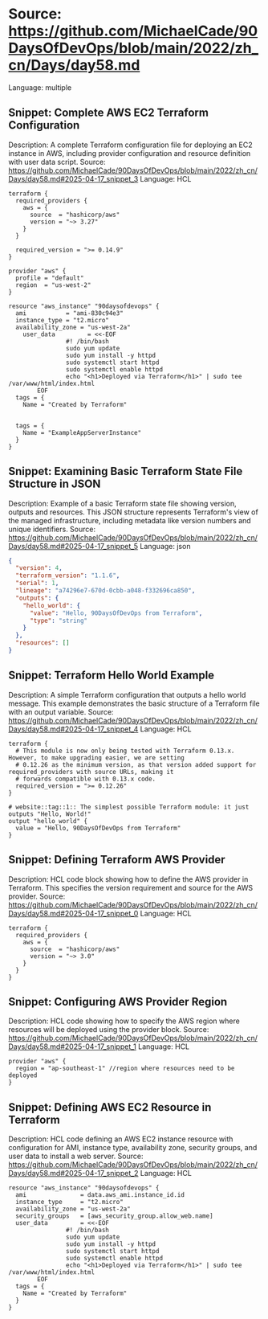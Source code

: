 # Source: https://github.com/MichaelCade/90DaysOfDevOps/blob/main/2022/zh_cn/Days/day58.md
Language: multiple

## Snippet: Complete AWS EC2 Terraform Configuration
Description: A complete Terraform configuration file for deploying an EC2 instance in AWS, including provider configuration and resource definition with user data script.
Source: https://github.com/MichaelCade/90DaysOfDevOps/blob/main/2022/zh_cn/Days/day58.md#2025-04-17_snippet_3
Language: HCL

```HCL
terraform {
  required_providers {
    aws = {
      source  = "hashicorp/aws"
      version = "~> 3.27"
    }
  }

  required_version = ">= 0.14.9"
}

provider "aws" {
  profile = "default"
  region  = "us-west-2"
}

resource "aws_instance" "90daysofdevops" {
  ami           = "ami-830c94e3"
  instance_type = "t2.micro"
  availability_zone = "us-west-2a"
    user_data         = <<-EOF
                #! /bin/bash
                sudo yum update
                sudo yum install -y httpd
                sudo systemctl start httpd
                sudo systemctl enable httpd
                echo "<h1>Deployed via Terraform</h1>" | sudo tee /var/www/html/index.html
        EOF
  tags = {
    Name = "Created by Terraform"


  tags = {
    Name = "ExampleAppServerInstance"
  }
}
```

## Snippet: Examining Basic Terraform State File Structure in JSON
Description: Example of a basic Terraform state file showing version, outputs and resources. This JSON structure represents Terraform's view of the managed infrastructure, including metadata like version numbers and unique identifiers.
Source: https://github.com/MichaelCade/90DaysOfDevOps/blob/main/2022/zh_cn/Days/day58.md#2025-04-17_snippet_5
Language: json

```json
{
  "version": 4,
  "terraform_version": "1.1.6",
  "serial": 1,
  "lineage": "a74296e7-670d-0cbb-a048-f332696ca850",
  "outputs": {
    "hello_world": {
      "value": "Hello, 90DaysOfDevOps from Terraform",
      "type": "string"
    }
  },
  "resources": []
}
```

## Snippet: Terraform Hello World Example
Description: A simple Terraform configuration that outputs a hello world message. This example demonstrates the basic structure of a Terraform file with an output variable.
Source: https://github.com/MichaelCade/90DaysOfDevOps/blob/main/2022/zh_cn/Days/day58.md#2025-04-17_snippet_4
Language: HCL

```HCL
terraform {
  # This module is now only being tested with Terraform 0.13.x. However, to make upgrading easier, we are setting
  # 0.12.26 as the minimum version, as that version added support for required_providers with source URLs, making it
  # forwards compatible with 0.13.x code.
  required_version = ">= 0.12.26"
}

# website::tag::1:: The simplest possible Terraform module: it just outputs "Hello, World!"
output "hello_world" {
  value = "Hello, 90DaysOfDevOps from Terraform"
}
```

## Snippet: Defining Terraform AWS Provider
Description: HCL code block showing how to define the AWS provider in Terraform. This specifies the version requirement and source for the AWS provider.
Source: https://github.com/MichaelCade/90DaysOfDevOps/blob/main/2022/zh_cn/Days/day58.md#2025-04-17_snippet_0
Language: HCL

```HCL
terraform {
  required_providers {
    aws = {
      source  = "hashicorp/aws"
      version = "~> 3.0"
    }
  }
}
```

## Snippet: Configuring AWS Provider Region
Description: HCL code showing how to specify the AWS region where resources will be deployed using the provider block.
Source: https://github.com/MichaelCade/90DaysOfDevOps/blob/main/2022/zh_cn/Days/day58.md#2025-04-17_snippet_1
Language: HCL

```HCL
provider "aws" {
  region = "ap-southeast-1" //region where resources need to be deployed
}
```

## Snippet: Defining AWS EC2 Resource in Terraform
Description: HCL code defining an AWS EC2 instance resource with configuration for AMI, instance type, availability zone, security groups, and user data to install a web server.
Source: https://github.com/MichaelCade/90DaysOfDevOps/blob/main/2022/zh_cn/Days/day58.md#2025-04-17_snippet_2
Language: HCL

```HCL
resource "aws_instance" "90daysofdevops" {
  ami               = data.aws_ami.instance_id.id
  instance_type     = "t2.micro"
  availability_zone = "us-west-2a"
  security_groups   = [aws_security_group.allow_web.name]
  user_data         = <<-EOF
                #! /bin/bash
                sudo yum update
                sudo yum install -y httpd
                sudo systemctl start httpd
                sudo systemctl enable httpd
                echo "<h1>Deployed via Terraform</h1>" | sudo tee /var/www/html/index.html
        EOF
  tags = {
    Name = "Created by Terraform"
  }
}
```